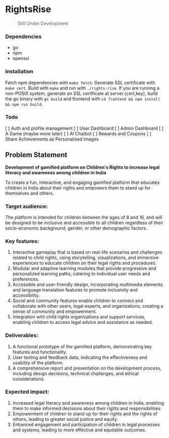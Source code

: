 # RightsRise
> Still Under Development

### Dependencies
- go
- npm
- openssl
  
### Installation
Fetch npm dependencies with `make fetch`.
Generate SSL certificate with `make cert`.
Build with `make` and run with `./rights-rise`.
If you are running a non-POSIX system, generate an SSL certificate at server.{cert,key}, build the go binary with `go build` and frontend with `cd frontend && npm install && npm run build`.

### Todo
[ ] Auth and profile management
[ ] User Dashboard
[ ] Admin Dashboard
[ ] A Game (maybe more later)
[ ] AI Chatbot
[ ] Rewards and Coupons
[ ] Share Achievements as Personalised Images

## Problem Statement
**Development of gamified platform on Children's Rights to increase legal literacy and awareness among children in India**

To create a fun, interactive, and engaging gamified platform that educates children in India about their rights and empowers them to stand up for themselves and others.

### Target audience:
The platform is intended for children between the ages of 8 and 16, and will be designed to be inclusive and accessible to all children regardless of their socio-economic background, gender, or other demographic factors.

### Key features:
1. Interactive gameplay that is based on real-life scenarios and challenges related to child rights, using storytelling, visualizations, and immersive experiences to educate children on 
  their legal rights and procedures.
2. Modular and adaptive learning modules that provide progressive and personalized learning paths, catering to individual user needs and preferences.
3. Accessible and user-friendly design, incorporating multimedia elements and language translation features to promote inclusivity and accessibility.
4. Social and community features enable children to connect and collaborate with other users, legal experts, and organizations, creating a sense of community and empowerment.
5. Integration with child rights organizations and support services, enabling children to access legal advice and assistance as needed.

### Deliverables:
1. A functional prototype of the gamified platform, demonstrating key features and functionality.
2. User testing and feedback data, indicating the effectiveness and usability of the platform.
3. A comprehensive report and presentation on the development process, including design decisions, technical challenges, and ethical considerations.

### Expected impact:
1. Increased legal literacy and awareness among children in India, enabling them to make informed decisions about their rights and responsibilities.
2. Empowerment of children to stand up for their rights and the rights of others, leading to greater social justice and equity.
3. Enhanced engagement and participation of children in legal processes and systems, leading to more effective and equitable outcomes.

